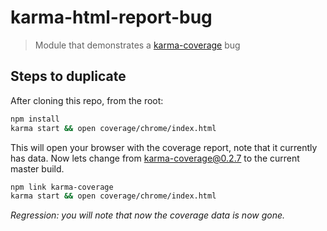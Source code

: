 # karma-html-report-bug

> Module that demonstrates a [karma-coverage](https://github.com/karma-runner/karma-coverage) bug

## Steps to duplicate

After cloning this repo, from the root:

```bash
npm install
karma start && open coverage/chrome/index.html
```

This will open your browser with the coverage report, note that it currently has data. Now lets change from karma-coverage@0.2.7 to the current master build.

```bash
npm link karma-coverage
karma start && open coverage/chrome/index.html
```

*Regression: you will note that now the coverage data is now gone.*
